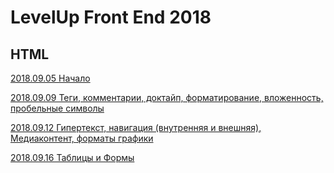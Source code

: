 # LevelUp Front End 2018

## HTML

[2018.09.05 Начало](/articles/2018.09.05)

[2018.09.09 Теги, комментарии, доктайп, форматирование, вложенность, пробельные символы](/articles/2018.09.09)

[2018.09.12 Гипертекст, навигация (внутренняя и внешняя), Медиаконтент, форматы графики](/articles/2018.09.12/index)

[2018.09.16 Таблицы и Формы](/articles/2018.09.16/index)